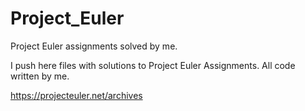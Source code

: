 # Project_Euler
Project Euler assignments solved by me. 

I push here files with solutions to Project Euler Assignments. All code written by me. 

https://projecteuler.net/archives

